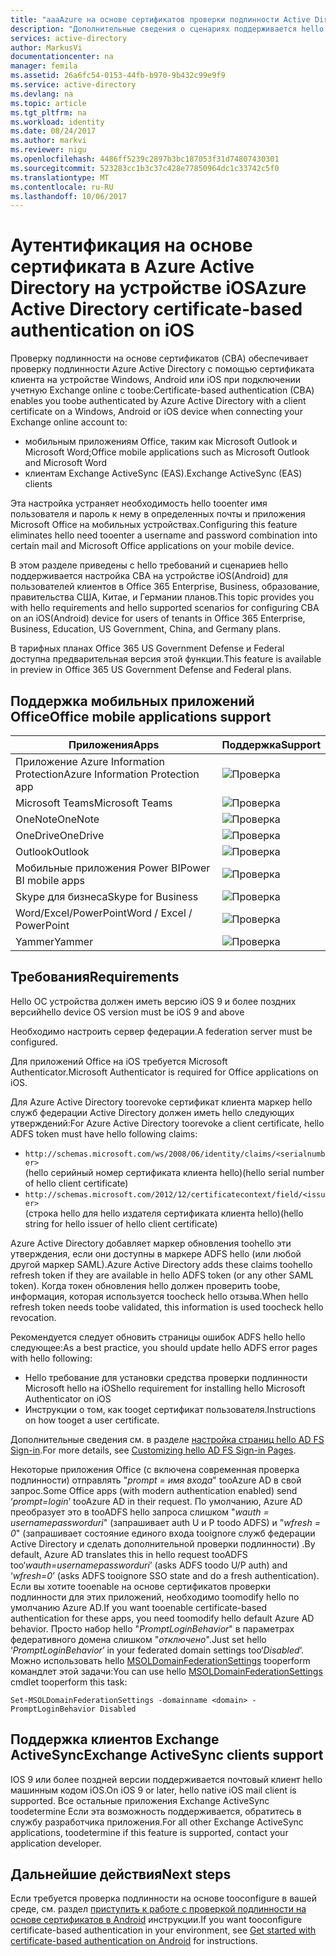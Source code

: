 ```yaml
---
title: "aaaAzure на основе сертификатов проверки подлинности Active Directory на iOS | Документы Microsoft"
description: "Дополнительные сведения о сценариях поддерживается hello и hello требования к настройке проверки подлинности на основе сертификата в решениях с устройствами iOS"
services: active-directory
author: MarkusVi
documentationcenter: na
manager: femila
ms.assetid: 26a6fc54-0153-44fb-b970-9b432c99e9f9
ms.service: active-directory
ms.devlang: na
ms.topic: article
ms.tgt_pltfrm: na
ms.workload: identity
ms.date: 08/24/2017
ms.author: markvi
ms.reviewer: nigu
ms.openlocfilehash: 4486ff5239c2897b3bc187053f31d74807430301
ms.sourcegitcommit: 523283cc1b3c37c428e77850964dc1c33742c5f0
ms.translationtype: MT
ms.contentlocale: ru-RU
ms.lasthandoff: 10/06/2017
---
```

# <a name="azure-active-directory-certificate-based-authentication-on-ios"></a><span data-ttu-id="f7755-103">Аутентификация на основе сертификата в Azure Active Directory на устройстве iOS</span><span class="sxs-lookup"><span data-stu-id="f7755-103">Azure Active Directory certificate-based authentication on iOS</span></span>

<span data-ttu-id="f7755-104">Проверку подлинности на основе сертификатов (CBA) обеспечивает проверку подлинности Azure Active Directory с помощью сертификата клиента на устройстве Windows, Android или iOS при подключении учетную Exchange online с toobe:</span><span class="sxs-lookup"><span data-stu-id="f7755-104">Certificate-based authentication (CBA) enables you toobe authenticated by Azure Active Directory with a client certificate on a Windows, Android or iOS device when connecting your Exchange online account to:</span></span> 

* <span data-ttu-id="f7755-105">мобильным приложениям Office, таким как Microsoft Outlook и Microsoft Word;</span><span class="sxs-lookup"><span data-stu-id="f7755-105">Office mobile applications such as Microsoft Outlook and Microsoft Word</span></span>   
* <span data-ttu-id="f7755-106">клиентам Exchange ActiveSync (EAS).</span><span class="sxs-lookup"><span data-stu-id="f7755-106">Exchange ActiveSync (EAS) clients</span></span> 

<span data-ttu-id="f7755-107">Эта настройка устраняет необходимость hello tooenter имя пользователя и пароль к нему в определенных почты и приложения Microsoft Office на мобильных устройствах.</span><span class="sxs-lookup"><span data-stu-id="f7755-107">Configuring this feature eliminates hello need tooenter a username and password combination into certain mail and Microsoft Office applications on your mobile device.</span></span> 

<span data-ttu-id="f7755-108">В этом разделе приведены с hello требований и сценариев hello поддерживается настройка CBA на устройстве iOS(Android) для пользователей клиентов в Office 365 Enterprise, Business, образование, правительства США, Китае, и Германии планов.</span><span class="sxs-lookup"><span data-stu-id="f7755-108">This topic provides you with hello requirements and hello supported scenarios for configuring CBA on an iOS(Android) device for users of tenants in Office 365 Enterprise, Business, Education, US Government, China, and Germany plans.</span></span>

<span data-ttu-id="f7755-109">В тарифных планах Office 365 US Government Defense и Federal доступна предварительная версия этой функции.</span><span class="sxs-lookup"><span data-stu-id="f7755-109">This feature is available in preview in Office 365 US Government Defense and Federal plans.</span></span>




## <a name="office-mobile-applications-support"></a><span data-ttu-id="f7755-110">Поддержка мобильных приложений Office</span><span class="sxs-lookup"><span data-stu-id="f7755-110">Office mobile applications support</span></span>

| <span data-ttu-id="f7755-111">Приложения</span><span class="sxs-lookup"><span data-stu-id="f7755-111">Apps</span></span> | <span data-ttu-id="f7755-112">Поддержка</span><span class="sxs-lookup"><span data-stu-id="f7755-112">Support</span></span> |
| --- | --- |
| <span data-ttu-id="f7755-113">Приложение Azure Information Protection</span><span class="sxs-lookup"><span data-stu-id="f7755-113">Azure Information Protection app</span></span> |![Проверка][1] |
| <span data-ttu-id="f7755-115">Microsoft Teams</span><span class="sxs-lookup"><span data-stu-id="f7755-115">Microsoft Teams</span></span> |![Проверка][1] |
| <span data-ttu-id="f7755-117">OneNote</span><span class="sxs-lookup"><span data-stu-id="f7755-117">OneNote</span></span> |![Проверка][1] |
| <span data-ttu-id="f7755-119">OneDrive</span><span class="sxs-lookup"><span data-stu-id="f7755-119">OneDrive</span></span> |![Проверка][1] |
| <span data-ttu-id="f7755-121">Outlook</span><span class="sxs-lookup"><span data-stu-id="f7755-121">Outlook</span></span> |![Проверка][1] |
| <span data-ttu-id="f7755-123">Мобильные приложения Power BI</span><span class="sxs-lookup"><span data-stu-id="f7755-123">Power BI mobile apps</span></span> |![Проверка][1] |
| <span data-ttu-id="f7755-125">Skype для бизнеса</span><span class="sxs-lookup"><span data-stu-id="f7755-125">Skype for Business</span></span> |![Проверка][1] |
| <span data-ttu-id="f7755-127">Word/Excel/PowerPoint</span><span class="sxs-lookup"><span data-stu-id="f7755-127">Word / Excel / PowerPoint</span></span> |![Проверка][1] |
| <span data-ttu-id="f7755-129">Yammer</span><span class="sxs-lookup"><span data-stu-id="f7755-129">Yammer</span></span> |![Проверка][1] |


## <a name="requirements"></a><span data-ttu-id="f7755-131">Требования</span><span class="sxs-lookup"><span data-stu-id="f7755-131">Requirements</span></span> 

<span data-ttu-id="f7755-132">Hello ОС устройства должен иметь версию iOS 9 и более поздних версий</span><span class="sxs-lookup"><span data-stu-id="f7755-132">hello device OS version must be iOS 9 and above</span></span> 

<span data-ttu-id="f7755-133">Необходимо настроить сервер федерации.</span><span class="sxs-lookup"><span data-stu-id="f7755-133">A federation server must be configured.</span></span>  

<span data-ttu-id="f7755-134">Для приложений Office на iOS требуется Microsoft Authenticator.</span><span class="sxs-lookup"><span data-stu-id="f7755-134">Microsoft Authenticator is required for Office applications on iOS.</span></span>  

<span data-ttu-id="f7755-135">Для Azure Active Directory toorevoke сертификат клиента маркер hello служб федерации Active Directory должен иметь hello следующих утверждений:</span><span class="sxs-lookup"><span data-stu-id="f7755-135">For Azure Active Directory toorevoke a client certificate, hello ADFS token must have hello following claims:</span></span>  

* `http://schemas.microsoft.com/ws/2008/06/identity/claims/<serialnumber>`  
  <span data-ttu-id="f7755-136">(hello серийный номер сертификата клиента hello)</span><span class="sxs-lookup"><span data-stu-id="f7755-136">(hello serial number of hello client certificate)</span></span> 
* `http://schemas.microsoft.com/2012/12/certificatecontext/field/<issuer>`  
  <span data-ttu-id="f7755-137">(строка hello для hello издателя сертификата клиента hello)</span><span class="sxs-lookup"><span data-stu-id="f7755-137">(hello string for hello issuer of hello client certificate)</span></span> 

<span data-ttu-id="f7755-138">Azure Active Directory добавляет маркер обновления toohello эти утверждения, если они доступны в маркере ADFS hello (или любой другой маркер SAML).</span><span class="sxs-lookup"><span data-stu-id="f7755-138">Azure Active Directory adds these claims toohello refresh token if they are available in hello ADFS token (or any other SAML token).</span></span> <span data-ttu-id="f7755-139">Когда токен обновления hello должен проверить toobe, информация, которая используется toocheck hello отзыва.</span><span class="sxs-lookup"><span data-stu-id="f7755-139">When hello refresh token needs toobe validated, this information is used toocheck hello revocation.</span></span> 

<span data-ttu-id="f7755-140">Рекомендуется следует обновить страницы ошибок ADFS hello hello следующее:</span><span class="sxs-lookup"><span data-stu-id="f7755-140">As a best practice, you should update hello ADFS error pages with hello following:</span></span>

* <span data-ttu-id="f7755-141">Hello требование для установки средства проверки подлинности Microsoft hello на iOS</span><span class="sxs-lookup"><span data-stu-id="f7755-141">hello requirement for installing hello Microsoft Authenticator on iOS</span></span>
* <span data-ttu-id="f7755-142">Инструкции о том, как tooget сертификат пользователя.</span><span class="sxs-lookup"><span data-stu-id="f7755-142">Instructions on how tooget a user certificate.</span></span> 

<span data-ttu-id="f7755-143">Дополнительные сведения см. в разделе [настройка страниц hello AD FS Sign-in](https://technet.microsoft.com/library/dn280950.aspx).</span><span class="sxs-lookup"><span data-stu-id="f7755-143">For more details, see [Customizing hello AD FS Sign-in Pages](https://technet.microsoft.com/library/dn280950.aspx).</span></span>

<span data-ttu-id="f7755-144">Некоторые приложения Office (с включена современная проверка подлинности) отправлять "*prompt = имя входа*" tooAzure AD в свой запрос.</span><span class="sxs-lookup"><span data-stu-id="f7755-144">Some Office apps (with modern authentication enabled) send ‘*prompt=login*’ tooAzure AD in their request.</span></span> <span data-ttu-id="f7755-145">По умолчанию, Azure AD преобразует это в tooADFS hello запроса слишком "*wauth = usernamepassworduri*" (запрашивает auth U и P toodo ADFS) и "*wfresh = 0*" (запрашивает состояние единого входа tooignore служб федерации Active Directory и сделать дополнительной проверки подлинности) .</span><span class="sxs-lookup"><span data-stu-id="f7755-145">By default, Azure AD translates this in hello request tooADFS too‘*wauth=usernamepassworduri*’ (asks ADFS toodo U/P auth) and ‘*wfresh=0*’ (asks ADFS tooignore SSO state and do a fresh authentication).</span></span> <span data-ttu-id="f7755-146">Если вы хотите tooenable на основе сертификатов проверки подлинности для этих приложений, необходимо toomodify hello по умолчанию Azure AD.</span><span class="sxs-lookup"><span data-stu-id="f7755-146">If you want tooenable certificate-based authentication for these apps, you need toomodify hello default Azure AD behavior.</span></span> <span data-ttu-id="f7755-147">Просто набор hello "*PromptLoginBehavior*" в параметрах федеративного домена слишком "*отключено*".</span><span class="sxs-lookup"><span data-stu-id="f7755-147">Just set hello ‘*PromptLoginBehavior*’ in your federated domain settings too‘*Disabled*‘.</span></span> <span data-ttu-id="f7755-148">Можно использовать hello [MSOLDomainFederationSettings](/powershell/module/msonline/set-msoldomainfederationsettings?view=azureadps-1.0) tooperform командлет этой задачи:</span><span class="sxs-lookup"><span data-stu-id="f7755-148">You can use hello [MSOLDomainFederationSettings](/powershell/module/msonline/set-msoldomainfederationsettings?view=azureadps-1.0) cmdlet tooperform this task:</span></span>

`Set-MSOLDomainFederationSettings -domainname <domain> -PromptLoginBehavior Disabled`
  

## <a name="exchange-activesync-clients-support"></a><span data-ttu-id="f7755-149">Поддержка клиентов Exchange ActiveSync</span><span class="sxs-lookup"><span data-stu-id="f7755-149">Exchange ActiveSync clients support</span></span>
<span data-ttu-id="f7755-150">IOS 9 или более поздней версии поддерживается почтовый клиент hello машинным кодом iOS.</span><span class="sxs-lookup"><span data-stu-id="f7755-150">On iOS 9 or later, hello native iOS mail client is supported.</span></span> <span data-ttu-id="f7755-151">Все остальные приложения Exchange ActiveSync toodetermine Если эта возможность поддерживается, обратитесь в службу разработчика приложения.</span><span class="sxs-lookup"><span data-stu-id="f7755-151">For all other Exchange ActiveSync applications, toodetermine if this feature is supported, contact your application developer.</span></span>  


## <a name="next-steps"></a><span data-ttu-id="f7755-152">Дальнейшие действия</span><span class="sxs-lookup"><span data-stu-id="f7755-152">Next steps</span></span>

<span data-ttu-id="f7755-153">Если требуется проверка подлинности на основе tooconfigure в вашей среде, см. раздел [приступить к работе с проверкой подлинности на основе сертификатов в Android](active-directory-certificate-based-authentication-get-started.md) инструкции.</span><span class="sxs-lookup"><span data-stu-id="f7755-153">If you want tooconfigure certificate-based authentication in your environment, see [Get started with certificate-based authentication on Android](active-directory-certificate-based-authentication-get-started.md) for instructions.</span></span>


<!--Image references-->
[1]: ./media/active-directory-certificate-based-authentication-ios/ic195031.png
